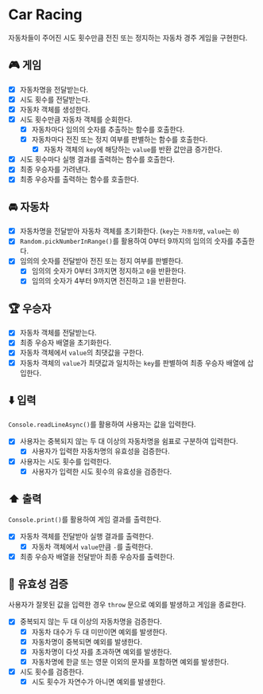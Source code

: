 # Car Racing

자동차들이 주어진 시도 횟수만큼 전진 또는 정지하는 자동차 경주 게임을 구현한다.

## 🎮 게임

- [x] 자동차명을 전달받는다.
- [x] 시도 횟수를 전달받는다.
- [x] 자동차 객체를 생성한다.
- [x] 시도 횟수만큼 자동차 객체를 순회한다.
  - [x] 자동차마다 임의의 숫자를 추출하는 함수를 호출한다.
  - [x] 자동차마다 전진 또는 정지 여부를 판별하는 함수를 호출한다.
    - [x] 자동차 객체의 `key`에 해당하는 `value`를 반환 값만큼 증가한다.
- [x] 시도 횟수마다 실행 결과를 출력하는 함수를 호출한다.
- [x] 최종 우승자를 가려낸다.
- [x] 최종 우승자를 출력하는 함수를 호출한다.

## 🚘 자동차

- [x] 자동차명을 전달받아 자동차 객체를 초기화한다. (`key`는 `자동차명`, `value`는 `0`)
- [x] `Random.pickNumberInRange()`를 활용하여 0부터 9까지의 임의의 숫자를 추출한다.
- [x] 임의의 숫자를 전달받아 전진 또는 정지 여부를 판별한다.
  - [x] 임의의 숫자가 0부터 3까지면 정지하고 `0`을 반환한다.
  - [x] 임의의 숫자가 4부터 9까지면 전진하고 `1`을 반환한다.

## 🏆 우승자

- [x] 자동차 객체를 전달받는다.
- [x] 최종 우승자 배열을 초기화한다.
- [x] 자동차 객체에서 `value`의 최댓값을 구한다.
- [x] 자동차 객체의 `value`가 최댓값과 일치하는 `key`를 판별하여 최종 우승자 배열에 삽입한다.

## ⬇️ 입력

`Console.readLineAsync()`를 활용하여 사용자는 값을 입력한다.

- [x] 사용자는 중복되지 않는 두 대 이상의 자동차명을 쉼표로 구분하여 입력한다.
  - [x] 사용자가 입력한 자동차명의 유효성을 검증한다.
- [x] 사용자는 시도 횟수를 입력한다.
  - [x] 사용자가 입력한 시도 횟수의 유효성을 검증한다.

## ⬆️ 출력

`Console.print()`를 활용하여 게임 결과를 출력한다.

- [x] 자동차 객체를 전달받아 실행 결과를 출력한다.
  - [x] 자동차 객체에서 `value`만큼 `-`를 출력한다.
- [x] 최종 우승자 배열을 전달받아 최종 우승자를 출력한다.

## 🐛 유효성 검증

사용자가 잘못된 값을 입력한 경우 `throw` 문으로 예외를 발생하고 게임을 종료한다.

- [x] 중복되지 않는 두 대 이상의 자동차명을 검증한다.
  - [x] 자동차 대수가 두 대 미만이면 예외를 발생한다.
  - [x] 자동차명이 중복되면 예외를 발생한다.
  - [x] 자동차명이 다섯 자를 초과하면 예외를 발생한다.
  - [x] 자동차명에 한글 또는 영문 이외의 문자를 포함하면 예외를 발생한다.
- [x] 시도 횟수를 검증한다.
  - [x] 시도 횟수가 자연수가 아니면 예외를 발생한다.
